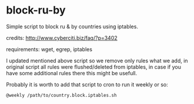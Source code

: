 # block-ru-by
Simple script to block ru &amp; by countries using iptables.

credits: http://www.cyberciti.biz/faq/?p=3402

requirements: wget, egrep, iptables

I updated mentioned above script so we remove only rules what we add, in original script all rules were flushed/deleted from iptables, in case if you have some additional rules there this might be usefull.

Probably it is worth to add that script to cron to run it weekly or so:

```
@weekly /path/to/country.block.iptables.sh
```
